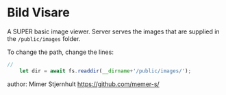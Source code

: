 # Bild Visare

A SUPER basic image viewer. Server serves the images that are supplied in the `/public/images` folder.

To change the path, change the lines:

```js
//	    																vvvvvvvvvvvvvvvv this is a relative path to the folder of images
	let dir = await fs.readdir(__dirname+'/public/images/');
```

author: Mimer Stjernhult https://github.com/memer-s/